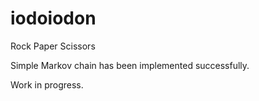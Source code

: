 # iodoiodon

Rock Paper Scissors

Simple Markov chain has been implemented successfully.

Work in progress.
